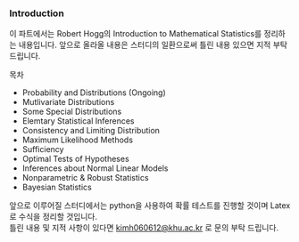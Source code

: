 ### Introduction 

이 파트에서는 Robert Hogg의 Introduction to Mathematical Statistics를 정리하는 내용입니다. 앞으로 올라올 내용은 스터디의 일환으로써 틀린 내용 있으면 지적 부탁드립니다.

목차

* Probability and Distributions (Ongoing)
* Mutlivariate Distributions
* Some Special Distributions
* Elemtary Statistical Inferences
* Consistency and Limiting Distribution
* Maximum Likelihood Methods
* Sufficiency
* Optimal Tests of Hypotheses
* Inferences about Normal Linear Models 
* Nonparametric & Robust Statistics
* Bayesian Statistics
  
앞으로 이루어질 스터디에서는 python을 사용하여 확률 테스트를 진행할 것이며 Latex로 수식을 정리할 것입니다.
<br>
틀린 내용 및 지적 사항이 있다면 kimh060612@khu.ac.kr 로 문의 부탁 드립니다.